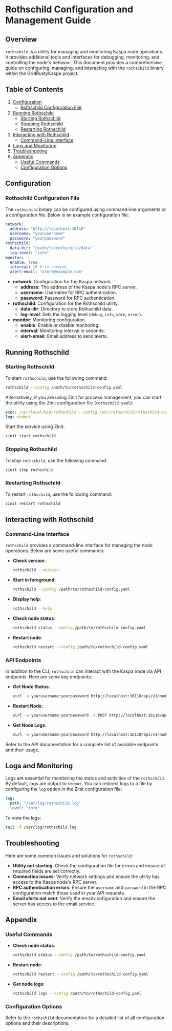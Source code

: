 # Rothschild Configuration and Management Guide

## Overview

`rothschild` is a utility for managing and monitoring Kaspa node operations. It provides additional tools and interfaces for debugging, monitoring, and controlling the node's behavior. This document provides a comprehensive guide on configuring, managing, and interacting with the `rothschild` binary within the GridRustyKaspa project.

## Table of Contents

1. [Configuration](#configuration)
   - [Rothschild Configuration File](#rothschild-configuration-file)
2. [Running Rothschild](#running-rothschild)
   - [Starting Rothschild](#starting-rothschild)
   - [Stopping Rothschild](#stopping-rothschild)
   - [Restarting Rothschild](#restarting-rothschild)
3. [Interacting with Rothschild](#interacting-with-rothschild)
   - [Command-Line Interface](#command-line-interface)
4. [Logs and Monitoring](#logs-and-monitoring)
5. [Troubleshooting](#troubleshooting)
6. [Appendix](#appendix)
   - [Useful Commands](#useful-commands)
   - [Configuration Options](#configuration-options)

## Configuration

### Rothschild Configuration File

The `rothschild` binary can be configured using command-line arguments or a configuration file. Below is an example configuration file:

```yaml
network:
  address: "http://localhost:16110"
  username: "yourusername"
  password: "yourpassword"
rothschild:
  data-dir: "/path/to/rothschild/data"
  log-level: "info"
monitor:
  enable: true
  interval: 10 # in seconds
  alert-email: "alert@example.com"
```

- **network**: Configuration for the Kaspa network.
  - **address**: The address of the Kaspa node's RPC server.
  - **username**: Username for RPC authentication.
  - **password**: Password for RPC authentication.
- **rothschild**: Configuration for the Rothschild utility.
  - **data-dir**: Directory to store Rothschild data.
  - **log-level**: Sets the logging level (`debug`, `info`, `warn`, `error`).
- **monitor**: Monitoring configuration.
  - **enable**: Enable or disable monitoring.
  - **interval**: Monitoring interval in seconds.
  - **alert-email**: Email address to send alerts.

## Running Rothschild

### Starting Rothschild

To start `rothschild`, use the following command:

```sh
rothschild --config /path/to/rothschild-config.yaml
```

Alternatively, if you are using Zinit for process management, you can start the utility using the Zinit configuration file (`rothschild.yaml`):

```yaml
exec: /usr/local/bin/rothschild --config /etc/rothschild/rothschild-config.yaml
log: stdout
```

Start the service using Zinit:

```sh
zinit start rothschild
```

### Stopping Rothschild

To stop `rothschild`, use the following command:

```sh
zinit stop rothschild
```

### Restarting Rothschild

To restart `rothschild`, use the following command:

```sh
zinit restart rothschild
```

## Interacting with Rothschild

### Command-Line Interface

`rothschild` provides a command-line interface for managing the node operations. Below are some useful commands:

- **Check version**:

  ```sh
  rothschild --version
  ```

- **Start in foreground**:

  ```sh
  rothschild --config /path/to/rothschild-config.yaml
  ```

- **Display help**:

  ```sh
  rothschild --help
  ```

- **Check node status**:

  ```sh
  rothschild status --config /path/to/rothschild-config.yaml
  ```

- **Restart node**:

  ```sh
  rothschild restart --config /path/to/rothschild-config.yaml
  ```

### API Endpoints

In addition to the CLI, `rothschild` can interact with the Kaspa node via API endpoints. Here are some key endpoints:

- **Get Node Status**:

  ```sh
  curl -u yourusername:yourpassword http://localhost:16110/api/v1/node/status
  ```

- **Restart Node**:

  ```sh
  curl -u yourusername:yourpassword -X POST http://localhost:16110/api/v1/node/restart
  ```

- **Get Node Logs**:

  ```sh
  curl -u yourusername:yourpassword http://localhost:16110/api/v1/node/logs
  ```

Refer to the API documentation for a complete list of available endpoints and their usage.

## Logs and Monitoring

Logs are essential for monitoring the status and activities of the `rothschild`. By default, logs are output to `stdout`. You can redirect logs to a file by configuring the `log` option in the Zinit configuration file:

```yaml
log:
  path: "/var/log/rothschild.log"
  level: "info"
```

To view the logs:

```sh
tail -f /var/log/rothschild.log
```

## Troubleshooting

Here are some common issues and solutions for `rothschild`:

- **Utility not starting**: Check the configuration file for errors and ensure all required fields are set correctly.
- **Connection issues**: Verify network settings and ensure the utility has access to the Kaspa node's RPC server.
- **RPC authentication errors**: Ensure the `username` and `password` in the RPC configuration match those used in your API requests.
- **Email alerts not sent**: Verify the email configuration and ensure the server has access to the email service.

## Appendix

### Useful Commands

- **Check node status**:

  ```sh
  rothschild status --config /path/to/rothschild-config.yaml
  ```

- **Restart node**:

  ```sh
  rothschild restart --config /path/to/rothschild-config.yaml
  ```

- **Get node logs**:

  ```sh
  rothschild logs --config /path/to/rothschild-config.yaml
  ```

### Configuration Options

Refer to the `rothschild` documentation for a detailed list of all configuration options and their descriptions.

